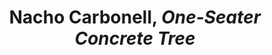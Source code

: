 ---
title: Nacho Carbonell, *One-Seater Concrete Tree*
layout: entry
presentation: side-by-side
object:
  - id: ptl-24710
order: 408
menu: false
---